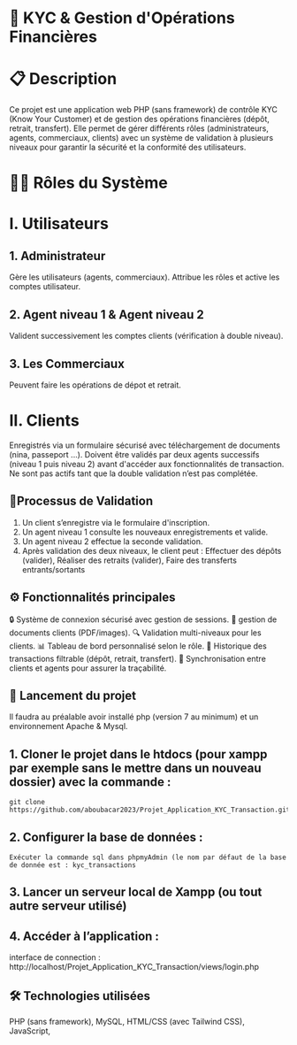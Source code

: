 # 🏦 KYC & Gestion d'Opérations Financières
# 📋 Description
Ce projet est une application web PHP (sans framework) de contrôle KYC (Know Your Customer) et de gestion des opérations financières (dépôt, retrait, transfert). Elle permet de gérer différents rôles (administrateurs, agents, commerciaux, clients) avec un système de validation à plusieurs niveaux pour garantir la sécurité et la conformité des utilisateurs.
# 🧑‍💼 Rôles du Système
# I. Utilisateurs
  ## 1. Administrateur
  Gère les utilisateurs (agents, commerciaux).
  Attribue les rôles et active les comptes utilisateur.
  ## 2. Agent niveau 1 & Agent niveau 2
  Valident successivement les comptes clients (vérification à double niveau).
  ## 3. Les Commerciaux
  Peuvent faire les opérations de dépot et retrait.
# II. Clients
  Enregistrés via un formulaire sécurisé avec téléchargement de documents (nina, passeport ...).
  Doivent être validés par deux agents successifs (niveau 1 puis niveau 2) avant d'accéder aux fonctionnalités de transaction.
  Ne sont pas actifs tant que la double validation n’est pas complétée.
## 🔐Processus de Validation
  1. Un client s’enregistre via le formulaire d'inscription.
  2. Un agent niveau 1 consulte les nouveaux enregistrements et valide.
  3. Un agent niveau 2 effectue la seconde validation.
  4. Après validation des deux niveaux, le client peut :
    Effectuer des dépôts (valider),
    Réaliser des retraits (valider),
    Faire des transferts entrants/sortants
## ⚙️ Fonctionnalités principales
  🔒 Système de connexion sécurisé avec gestion de sessions.
  📄 gestion de documents clients (PDF/images).
  🔍 Validation multi-niveaux pour les clients.
  📊 Tableau de bord personnalisé selon le rôle.
  💸 Historique des transactions filtrable (dépôt, retrait, transfert).
  🔄 Synchronisation entre clients et agents pour assurer la traçabilité.
## 🚀 Lancement du projet
Il faudra au préalable avoir installé php (version 7 au minimum) et un environnement Apache & Mysql.
## 1. Cloner le projet dans le htdocs (pour xampp par exemple sans le mettre dans un nouveau dossier) avec la commande : 
    git clone https://github.com/aboubacar2023/Projet_Application_KYC_Transaction.git
## 2. Configurer la base de données :
    Exécuter la commande sql dans phpmyAdmin (le nom par défaut de la base de donnée est : kyc_transactions
## 3. Lancer un serveur local de Xampp (ou tout autre serveur utilisé)
## 4. Accéder à l’application : 
  interface de connection : 
    http://localhost/Projet_Application_KYC_Transaction/views/login.php
## 🛠️ Technologies utilisées
  PHP (sans framework),
  MySQL,
  HTML/CSS (avec Tailwind CSS),
  JavaScript,

